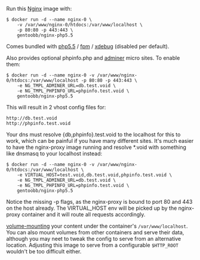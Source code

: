 Run this [Nginx][] image with:

    $ docker run -d --name nginx-0 \
        -v /var/www/nginx-0/htdocs:/var/www/localhost \
        -p 80:80 -p 443:443 \
        gentoobb/nginx-php5.5

Comes bundled with [php5.5][PHP] / [fpm][FPM] / [xdebug][] (disabled per default).

Also provides optional phpinfo.php and [adminer][] micro sites. To enable them:

    $ docker run -d --name nginx-0 -v /var/www/nginx-0/htdocs:/var/www/localhost -p 80:80 -p 443:443 \
        -e NG_TMPL_ADMINER_URL=db.test.void \
        -e NG_TMPL_PHPINFO_URL=phpinfo.test.void \
        gentoobb/nginx-php5.5

This will result in 2 vhost config files for:

    http://db.test.void
    http://phpinfo.test.void 

Your dns must resolve {db,phpinfo}.test.void to the localhost for this to work, which can be painful if you have many different sites.
It's much easier to have the nginx-proxy image running and resolve *.void with something like dnsmasq to your localhost instead:

    $ docker run -d --name nginx-0 -v /var/www/nginx-0/htdocs:/var/www/localhost \
        -e VIRTUAL_HOST=test.void,db.test.void,phpinfo.test.void \
        -e NG_TMPL_ADMINER_URL=db.test.void \
        -e NG_TMPL_PHPINFO_URL=phpinfo.test.void \
        gentoobb/nginx-php5.5

Notice the missing -p flags, as the nginx-proxy is bound to port 80 and 443 on the host already. The VIRTUAL_HOST env will be
picked up by the nginx-proxy container and it will route all requests accordingly.

[volume-mounting][volume-mount] your content under the container's
`/var/www/localhost`.  You can also mount volumes from other
containers and serve their data, although you may neet to tweak the
config to serve from an alternative location.  Adjusting this image to
serve from a configurable `$HTTP_ROOT` wouldn't be too difficult
either.

[Nginx]: http://nginx.org/
[PHP]: http://php.org/
[FPM]: http://php-fpm.org/
[xdebug]: http://xdebug.org/
[adminer]: http://www.adminer.org/en/
[volume-mount]: http://docs.docker.io/en/latest/use/working_with_volumes/
